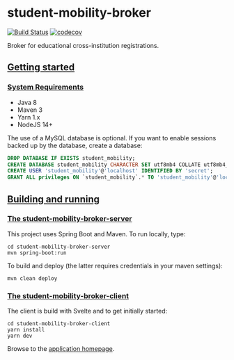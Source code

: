 # student-mobility-broker
[![Build Status](https://github.com/SURFnet/student-mobility-broker/actions/workflows/maven.yml/badge.svg)](https://github.com/SURFnet/student-mobility-broker/actions/workflows/maven.yml/badge.svg)
[![codecov](https://codecov.io/gh/SURFnet/student-mobility-broker/branch/master/graph/badge.svg)](https://codecov.io/gh/SURFnet/student-mobility-broker)

Broker for educational cross-institution registrations.

## [Getting started](#getting-started)

### [System Requirements](#system-requirements)

- Java 8
- Maven 3
- Yarn 1.x
- NodeJS 14+

The use of a MySQL database is optional. If you want to enable sessions backed up by the database, create a database:

```sql
DROP DATABASE IF EXISTS student_mobility;
CREATE DATABASE student_mobility CHARACTER SET utf8mb4 COLLATE utf8mb4_0900_ai_ci;
CREATE USER 'student_mobility'@'localhost' IDENTIFIED BY 'secret';
GRANT ALL privileges ON `student_mobility`.* TO 'student_mobility'@'localhost';
```


## [Building and running](#building-and-running)

### [The student-mobility-broker-server](#student-mobility-broker-server)

This project uses Spring Boot and Maven. To run locally, type:

```
cd student-mobility-broker-server
mvn spring-boot:run
```

To build and deploy (the latter requires credentials in your maven settings):

`mvn clean deploy`

### [The student-mobility-broker-client](#student-mobility-broker-client)

The client is build with Svelte and to get initially started:

```
cd student-mobility-broker-client
yarn install
yarn dev
```

Browse to the [application homepage](http://localhost:3003/).
